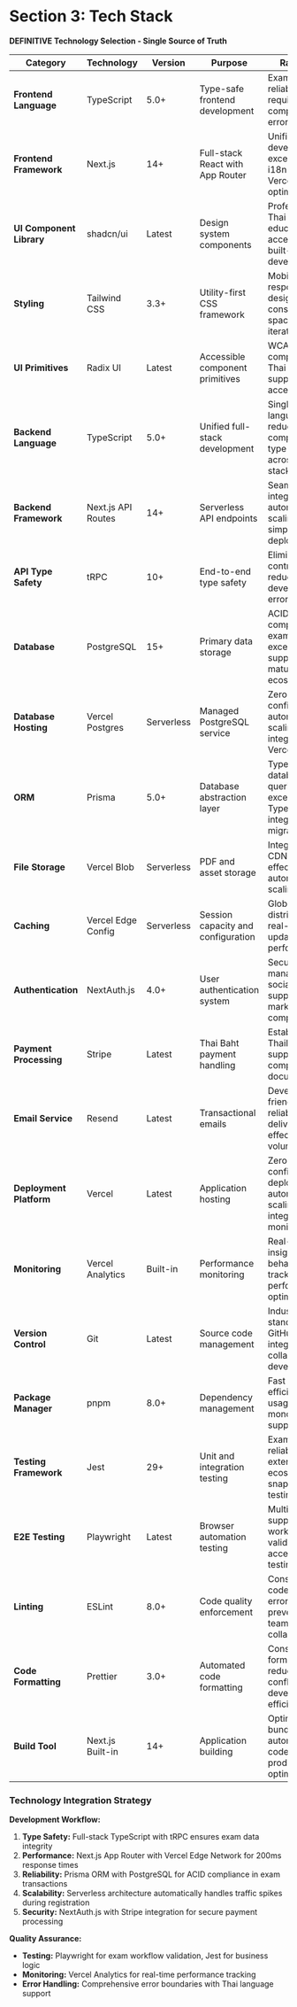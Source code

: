 # Section 3: Tech Stack

**DEFINITIVE Technology Selection - Single Source of Truth**

| Category                 | Technology         | Version    | Purpose                            | Rationale                                                                   |
| ------------------------ | ------------------ | ---------- | ---------------------------------- | --------------------------------------------------------------------------- |
| **Frontend Language**    | TypeScript         | 5.0+       | Type-safe frontend development     | Exam-critical reliability requires compile-time error detection             |
| **Frontend Framework**   | Next.js            | 14+        | Full-stack React with App Router   | Unified development, excellent Thai i18n support, Vercel optimization       |
| **UI Component Library** | shadcn/ui          | Latest     | Design system components           | Professional Thai educational UI, accessibility built-in, rapid development |
| **Styling**              | Tailwind CSS       | 3.3+       | Utility-first CSS framework        | Mobile-first responsive design, consistent spacing, fast iteration          |
| **UI Primitives**        | Radix UI           | Latest     | Accessible component primitives    | WCAG 2.1 AA compliance, Thai language support, exam accessibility           |
| **Backend Language**     | TypeScript         | 5.0+       | Unified full-stack development     | Single language reduces complexity, type safety across entire stack         |
| **Backend Framework**    | Next.js API Routes | 14+        | Serverless API endpoints           | Seamless integration, automatic scaling, simplified deployment              |
| **API Type Safety**      | tRPC               | 10+        | End-to-end type safety             | Eliminates API contract drift, reduces development errors                   |
| **Database**             | PostgreSQL         | 15+        | Primary data storage               | ACID compliance for exam data, excellent JSON support, mature ecosystem     |
| **Database Hosting**     | Vercel Postgres    | Serverless | Managed PostgreSQL service         | Zero configuration, automatic scaling, integrated with Vercel platform      |
| **ORM**                  | Prisma             | 5.0+       | Database abstraction layer         | Type-safe database queries, excellent TypeScript integration, migrations    |
| **File Storage**         | Vercel Blob        | Serverless | PDF and asset storage              | Integrated CDN, cost-effective, automatic scaling                           |
| **Caching**              | Vercel Edge Config | Serverless | Session capacity and configuration | Global edge distribution, real-time updates, high performance               |
| **Authentication**       | NextAuth.js        | 4.0+       | User authentication system         | Secure session management, social login support, Thai market compatibility  |
| **Payment Processing**   | Stripe             | Latest     | Thai Baht payment handling         | Established in Thailand, THB support, comprehensive documentation           |
| **Email Service**        | Resend             | Latest     | Transactional emails               | Developer-friendly, reliable delivery, cost-effective for volume            |
| **Deployment Platform**  | Vercel             | Latest     | Application hosting                | Zero-configuration deployment, automatic scaling, integrated monitoring     |
| **Monitoring**           | Vercel Analytics   | Built-in   | Performance monitoring             | Real-time insights, user behavior tracking, performance optimization        |
| **Version Control**      | Git                | Latest     | Source code management             | Industry standard, GitHub integration, collaborative development            |
| **Package Manager**      | pnpm               | 8.0+       | Dependency management              | Fast installs, efficient disk usage, monorepo support                       |
| **Testing Framework**    | Jest               | 29+        | Unit and integration testing       | Exam-critical reliability, extensive ecosystem, snapshot testing            |
| **E2E Testing**          | Playwright         | Latest     | Browser automation testing         | Multi-browser support, exam workflow validation, accessibility testing      |
| **Linting**              | ESLint             | 8.0+       | Code quality enforcement           | Consistent code style, error prevention, team collaboration                 |
| **Code Formatting**      | Prettier           | 3.0+       | Automated code formatting          | Consistent formatting, reduced merge conflicts, developer efficiency        |
| **Build Tool**           | Next.js Built-in   | 14+        | Application building               | Optimized bundling, automatic code splitting, production optimization       |

### Technology Integration Strategy

**Development Workflow:**

1. **Type Safety:** Full-stack TypeScript with tRPC ensures exam data integrity
2. **Performance:** Next.js App Router with Vercel Edge Network for 200ms response times
3. **Reliability:** Prisma ORM with PostgreSQL for ACID compliance in exam transactions
4. **Scalability:** Serverless architecture automatically handles traffic spikes during registration
5. **Security:** NextAuth.js with Stripe integration for secure payment processing

**Quality Assurance:**

- **Testing:** Playwright for exam workflow validation, Jest for business logic
- **Monitoring:** Vercel Analytics for real-time performance tracking
- **Error Handling:** Comprehensive error boundaries with Thai language support
